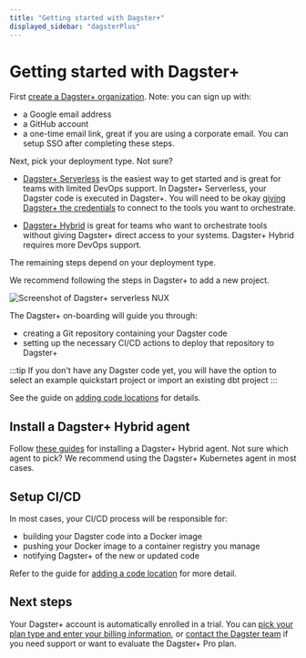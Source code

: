 ```yaml
---
title: "Getting started with Dagster+"
displayed_sidebar: "dagsterPlus"
---
```


# Getting started with Dagster+

First [create a Dagster+ organization](https://dagster.plus/signup). Note: you can sign up with:
- a Google email address
- a GitHub account
- a one-time email link, great if you are using a corporate email. You can setup SSO after completing these steps.

Next, pick your deployment type. Not sure?

- [Dagster+ Serverless](/dagster-plus/deployment/serverless) is the easiest way to get started and is great for teams with limited DevOps support. In Dagster+ Serverless, your Dagster code is executed in Dagster+. You will need to be okay [giving Dagster+ the credentials](/dagster-plus/deployment/environment-variables) to connect to the tools you want to orchestrate.

- [Dagster+ Hybrid](/dagster-plus/deployment/hybrid) is great for teams who want to orchestrate tools without giving Dagster+ direct access to your systems. Dagster+ Hybrid requires more DevOps support.

The remaining steps depend on your deployment type.

<Tabs>
<TabItem value="serverless" label="Dagster+ Serverless">

We recommend following the steps in Dagster+ to add a new project.

![Screenshot of Dagster+ serverless NUX](/img/placeholder.svg)

The Dagster+ on-boarding will guide you through:
- creating a Git repository containing your Dagster code
- setting up the necessary CI/CD actions to deploy that repository to Dagster+

:::tip
If you don't have any Dagster code yet, you will have the option to select an example quickstart project or import an existing dbt project
:::

See the guide on [adding code locations](/dagster-plus/deployment/code-locations) for details.
</TabItem>

<TabItem value="hybrid" label="Dagster+ Hybrid">

## Install a Dagster+ Hybrid agent

Follow [these guides](/dagster-plus/deployment/hybrid) for installing a Dagster+ Hybrid agent. Not sure which agent to pick? We recommend using the Dagster+ Kubernetes agent in most cases.


## Setup CI/CD

In most cases, your CI/CD process will be responsible for:
- building your Dagster code into a Docker image
- pushing your Docker image to a container registry you manage
- notifying Dagster+ of the new or updated code

Refer to the guide for [adding a code location](/dagster-plus/deployment/code-locations) for more detail.

</TabItem>
</Tabs>


## Next steps

Your Dagster+ account is automatically enrolled in a trial. You can [pick your plan type and enter your billing information](/dagster-plus/deployment/dagster-plus-settings), or [contact the Dagster team](https://dagster.io/contact) if you need support or want to evaluate the Dagster+ Pro plan.
